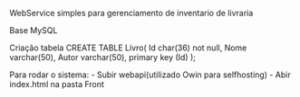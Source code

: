 WebService simples para gerenciamento de inventario de livraria

Base MySQL

Criação tabela
    CREATE TABLE Livro(
        Id char(36) not null,
        Nome varchar(50),
        Autor varchar(50),
        primary key (Id)
    );

Para rodar o sistema:
    - Subir webapi(utilizado Owin para selfhosting)
    - Abir index.html na pasta Front